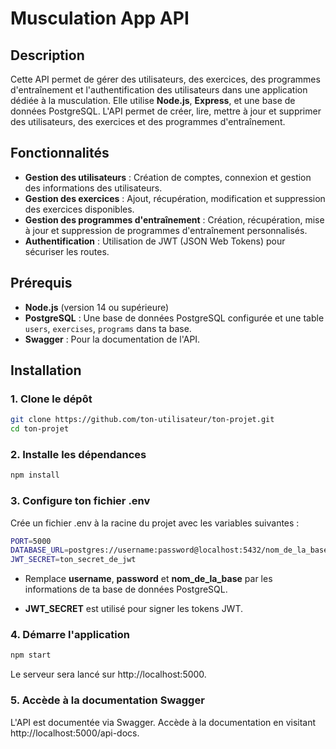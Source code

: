 # Musculation App API

## Description
Cette API permet de gérer des utilisateurs, des exercices, des programmes d'entraînement et l'authentification des utilisateurs dans une application dédiée à la musculation. Elle utilise **Node.js**, **Express**, et une base de données PostgreSQL. L'API permet de créer, lire, mettre à jour et supprimer des utilisateurs, des exercices et des programmes d'entraînement.

## Fonctionnalités
- **Gestion des utilisateurs** : Création de comptes, connexion et gestion des informations des utilisateurs.
- **Gestion des exercices** : Ajout, récupération, modification et suppression des exercices disponibles.
- **Gestion des programmes d'entraînement** : Création, récupération, mise à jour et suppression de programmes d'entraînement personnalisés.
- **Authentification** : Utilisation de JWT (JSON Web Tokens) pour sécuriser les routes.

## Prérequis
- **Node.js** (version 14 ou supérieure)
- **PostgreSQL** : Une base de données PostgreSQL configurée et une table `users`, `exercises`, `programs` dans ta base.
- **Swagger** : Pour la documentation de l'API.

## Installation

### 1. Clone le dépôt
```bash
git clone https://github.com/ton-utilisateur/ton-projet.git
cd ton-projet
```

### 2. Installe les dépendances
```bash
npm install
```

### 3. Configure ton fichier .env
Crée un fichier .env à la racine du projet avec les variables suivantes :
```bash
PORT=5000
DATABASE_URL=postgres://username:password@localhost:5432/nom_de_la_base
JWT_SECRET=ton_secret_de_jwt
```

- Remplace **username**, **password** et **nom_de_la_base** par les informations de ta base de données PostgreSQL.

- **JWT_SECRET** est utilisé pour signer les tokens JWT.

### 4. Démarre l'application
```bash
npm start
```
Le serveur sera lancé sur http://localhost:5000.


### 5. Accède à la documentation Swagger
L'API est documentée via Swagger. Accède à la documentation en visitant http://localhost:5000/api-docs.
